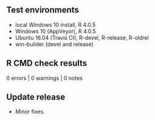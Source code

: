 ## Test environments

* local Windows 10 install, R 4.0.5
* Windows 10 (AppVeyor), R 4.0.5
* Ubuntu 16.04 (Travis CI), R-devel, R-release, R-oldrel
* win-builder (devel and release)

## R CMD check results

0 errors | 0 warnings | 0 notes

## Update release

* Minor fixes.
